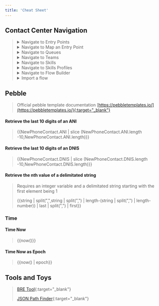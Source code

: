 ```yaml
---
title: 'Cheat Sheet'
---
```


## Contact Center Navigation

> <details> <summary>Navigate to Entry Points </summary>
> 
> <img src="images/openEP.gif"/> 
> 
> </details>
>
> <details> <summary>Navigate to Map an Entry Point</summary>
>
> <img src="images/openEPmap.gif"/>
>
> </details>
>
> <details> <summary>Navigate to Queues</summary>
>
> <img src="images/openQueue.gif"/>
>
> </details>
>
> <details> <summary>Navigate to Teams</summary>
>
> <img src="images/openTeam.gif"/>
>
> </details>
>
> <details> <summary>Navigate to Skills</summary>
>
> <img src="images/openSkills.gif"/>
>
> </details>
>
> <details> <summary>Navigate to Skills Profiles</summary>
>
> <img src="images/openSkillsProfile.gif"/>
>
> </details>
>
> <details> <summary>Navigate to Flow Builder</summary>
>
> <img src="images/rsToFlow.gif"/>
>
> </details>
>
> <details> <summary>Import a flow</summary>
>
> <img src="images/rsToFlow.gif"/>
>
> </details>

## Pebble
> Official pebble template documentation [https://pebbletemplates.io/](https://pebbletemplates.io/){:target="_blank"}

#### Retrieve the last 10 digits of an ANI 
> \{\{NewPhoneContact.ANI \| slice (NewPhoneContact.ANI.length -10,NewPhoneContact.ANI.length)\}\}

#### Retrieve the last 10 digits of an DNIS
> \{\{NewPhoneContact.DNIS \| slice (NewPhoneContact.DNIS.length -10,NewPhoneContact.DNIS.length)\}\}

#### Retrieve the nth value of a delimitated string
> Requires an integer variable and a delimitated string starting with the first element being 1
>
> \{\{string \| split(",",string \| split(",") \| length-(string \| split(",") \| length-number)) \| last \| split(",") \| first\}\}
>
> 



### Time

#### Time Now
> \{\{now()\}\}

#### Time Now as Epoch
> \{\{now() \| epoch\}\}

 

## Tools and Toys
> [BRE Tool](Configuring_The_BRE.md){:target="_blank"}
>
> [JSON Path Finder](https://jsonpathfinder.com/){:target="_blank"}
>
> 